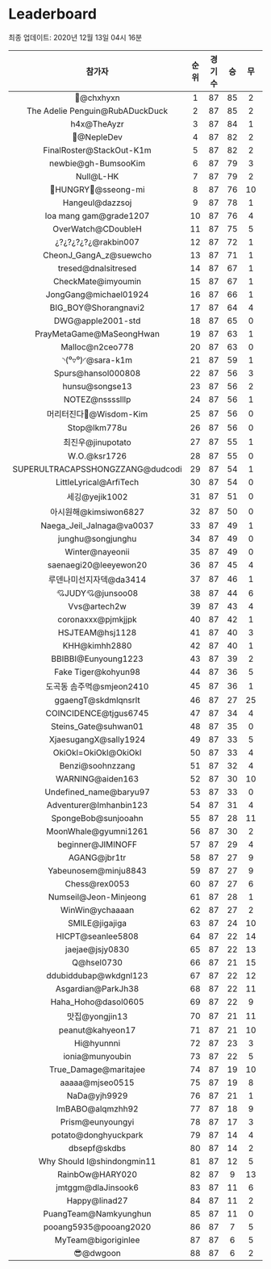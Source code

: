 # Leaderboard
최종 업데이트: 2020년 12월 13일 04시 16분




| 참가자 | 순위 | 경기수 | 승 | 무 | 패 | 승점 |
|:---:|:---:|:---:|:---:|:---:|:---:|:---:|
| 👑@chxhyxn | 1 | 87 | 85 | 2 | 0 | 257 |
| The Adelie Penguin@RubADuckDuck | 2 | 87 | 85 | 2 | 0 | 257 |
| h4x@TheAyzr | 3 | 87 | 84 | 1 | 2 | 253 |
| 🥈@NepleDev | 4 | 87 | 82 | 2 | 3 | 248 |
| FinalRoster@StackOut-K1m | 5 | 87 | 82 | 2 | 3 | 248 |
| newbie@gh-BumsooKim | 6 | 87 | 79 | 3 | 5 | 240 |
| Null@L-HK | 7 | 87 | 79 | 2 | 6 | 239 |
| 🍗HUNGRY🍗@sseong-mi | 8 | 87 | 76 | 10 | 1 | 238 |
| Hangeul@dazzsoj | 9 | 87 | 78 | 1 | 8 | 235 |
| loa mang gam@grade1207 | 10 | 87 | 76 | 4 | 7 | 232 |
| OverWatch@CDoubleH | 11 | 87 | 75 | 5 | 7 | 230 |
| ¿?¿?¿?¿?¿@rakbin007 | 12 | 87 | 72 | 1 | 14 | 217 |
| CheonJ_GangA_z@suewcho | 13 | 87 | 71 | 1 | 15 | 214 |
| tresed@dnalsitresed | 14 | 87 | 67 | 1 | 19 | 202 |
| CheckMate@imyoumin | 15 | 87 | 67 | 1 | 19 | 202 |
| JongGang@michael01924 | 16 | 87 | 66 | 1 | 20 | 199 |
| BIG_BOY@Shorangnavi2 | 17 | 87 | 64 | 4 | 19 | 196 |
| DWG@apple2001-std | 18 | 87 | 65 | 0 | 22 | 195 |
| PrayMetaGame@MaSeongHwan | 19 | 87 | 63 | 1 | 23 | 190 |
| Malloc@n2ceo778 | 20 | 87 | 63 | 0 | 24 | 189 |
| ◝(⁰▿⁰)◜@sara-k1m | 21 | 87 | 59 | 1 | 27 | 178 |
| Spurs@hansol000808 | 22 | 87 | 56 | 3 | 28 | 171 |
| hunsu@songse13 | 23 | 87 | 56 | 2 | 29 | 170 |
| NOTEZ@nsssslllp | 24 | 87 | 56 | 1 | 30 | 169 |
| 머리터진다🤯@Wisdom-Kim | 25 | 87 | 56 | 0 | 31 | 168 |
| Stop@lkm778u | 26 | 87 | 56 | 0 | 31 | 168 |
| 최진우@jinupotato | 27 | 87 | 55 | 1 | 31 | 166 |
| W.O.@ksr1726 | 28 | 87 | 55 | 0 | 32 | 165 |
| SUPERULTRACAPSSHONGZZANG@dudcodi | 29 | 87 | 54 | 1 | 32 | 163 |
| LittleLyrical@ArfiTech | 30 | 87 | 54 | 0 | 33 | 162 |
| 세깅@yejik1002 | 31 | 87 | 51 | 0 | 36 | 153 |
| 아시원해@kimsiwon6827 | 32 | 87 | 50 | 0 | 37 | 150 |
| Naega_Jeil_Jalnaga@va0037 | 33 | 87 | 49 | 1 | 37 | 148 |
| junghu@songjunghu | 34 | 87 | 49 | 0 | 38 | 147 |
| Winter@nayeonii | 35 | 87 | 49 | 0 | 38 | 147 |
| saenaegi20@leeyewon20 | 36 | 87 | 45 | 4 | 38 | 139 |
| 루덴나미선지자덱@da3414 | 37 | 87 | 46 | 1 | 40 | 139 |
| 💘JUDY💘@junsoo08 | 38 | 87 | 44 | 6 | 37 | 138 |
| Vvs@artech2w | 39 | 87 | 43 | 4 | 40 | 133 |
| coronaxxx@pjmkjjpk | 40 | 87 | 42 | 1 | 44 | 127 |
| HSJTEAM@hsj1128 | 41 | 87 | 40 | 3 | 44 | 123 |
| KHH@kimhh2880 | 42 | 87 | 40 | 1 | 46 | 121 |
| BBIBBI@Eunyoung1223 | 43 | 87 | 39 | 2 | 46 | 119 |
| Fake Tiger@kohyun98 | 44 | 87 | 36 | 5 | 46 | 113 |
| 도곡동 솜주먹@smjeon2410 | 45 | 87 | 36 | 1 | 50 | 109 |
| ggaengT@skdmlqnsrlt | 46 | 87 | 27 | 25 | 35 | 106 |
| COINCIDENCE@tjgus6745 | 47 | 87 | 34 | 4 | 49 | 106 |
| Steins_Gate@suhwan01 | 48 | 87 | 35 | 0 | 52 | 105 |
| XjaesugangX@sally1924 | 49 | 87 | 33 | 5 | 49 | 104 |
| OkiOkl=OkiOkl@OkiOkl | 50 | 87 | 33 | 4 | 50 | 103 |
| Benzi@soohnzzang | 51 | 87 | 32 | 4 | 51 | 100 |
| WARNING@aiden163 | 52 | 87 | 30 | 10 | 47 | 100 |
| Undefined_name@baryu97 | 53 | 87 | 33 | 0 | 54 | 99 |
| Adventurer@Imhanbin123 | 54 | 87 | 31 | 4 | 52 | 97 |
| SpongeBob@sunjooahn | 55 | 87 | 28 | 11 | 48 | 95 |
| MoonWhale@gyumni1261 | 56 | 87 | 30 | 2 | 55 | 92 |
| beginner@JIMINOFF | 57 | 87 | 29 | 4 | 54 | 91 |
| AGANG@jbr1tr | 58 | 87 | 27 | 9 | 51 | 90 |
| Yabeunosem@minju8843 | 59 | 87 | 27 | 9 | 51 | 90 |
| Chess@rex0053 | 60 | 87 | 27 | 6 | 54 | 87 |
| Numseil@Jeon-Minjeong | 61 | 87 | 28 | 1 | 58 | 85 |
| WinWin@ychaaaan | 62 | 87 | 27 | 2 | 58 | 83 |
| SMILE@jigajiga | 63 | 87 | 24 | 10 | 53 | 82 |
| HICPT@seanlee5808 | 64 | 87 | 22 | 14 | 51 | 80 |
| jaejae@jsjy0830 | 65 | 87 | 22 | 13 | 52 | 79 |
| Q@hsel0730 | 66 | 87 | 21 | 15 | 51 | 78 |
| ddubiddubap@wkdgnl123 | 67 | 87 | 22 | 12 | 53 | 78 |
| Asgardian@ParkJh38 | 68 | 87 | 22 | 11 | 54 | 77 |
| Haha_Hoho@dasol0605 | 69 | 87 | 22 | 9 | 56 | 75 |
| 맛집@yongjin13 | 70 | 87 | 21 | 11 | 55 | 74 |
| peanut@kahyeon17 | 71 | 87 | 21 | 10 | 56 | 73 |
| Hi@hyunnni | 72 | 87 | 23 | 3 | 61 | 72 |
| ionia@munyoubin | 73 | 87 | 22 | 5 | 60 | 71 |
| True_Damage@maritajee | 74 | 87 | 19 | 10 | 58 | 67 |
| aaaaa@mjseo0515 | 75 | 87 | 19 | 8 | 60 | 65 |
| NaDa@yjh9929 | 76 | 87 | 21 | 1 | 65 | 64 |
| ImBABO@alqmzhh92 | 77 | 87 | 18 | 9 | 60 | 63 |
| Prism@eunyoungyi | 78 | 87 | 17 | 3 | 67 | 54 |
| potato@donghyuckpark | 79 | 87 | 14 | 4 | 69 | 46 |
| dbsepf@skdbs | 80 | 87 | 14 | 2 | 71 | 44 |
| Why Should I@shindongmin11 | 81 | 87 | 12 | 5 | 70 | 41 |
| RainbOw@HARY020 | 82 | 87 | 9 | 13 | 65 | 40 |
| jmtggm@dlaJinsook6 | 83 | 87 | 11 | 6 | 70 | 39 |
| Happy@linad27 | 84 | 87 | 11 | 2 | 74 | 35 |
| PuangTeam@Namkyunghun | 85 | 87 | 11 | 0 | 76 | 33 |
| pooang5935@pooang2020 | 86 | 87 | 7 | 5 | 75 | 26 |
| MyTeam@bigoriginlee | 87 | 87 | 6 | 5 | 76 | 23 |
| 😎@dwgoon | 88 | 87 | 6 | 2 | 79 | 20 |